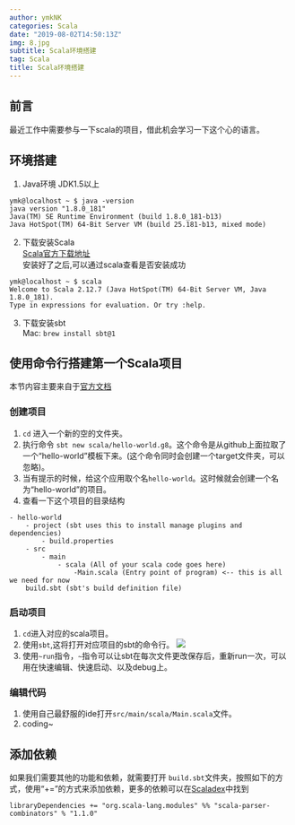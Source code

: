 ```yaml
---
author: ymkNK
categories: Scala
date: "2019-08-02T14:50:13Z"
img: 8.jpg
subtitle: Scala环境搭建
tag: Scala
title: Scala环境搭建
---
```

## 前言
最近工作中需要参与一下scala的项目，借此机会学习一下这个心的语言。

## 环境搭建
1. Java环境 JDK1.5以上  
```
ymk@localhost ~ $ java -version
java version "1.8.0_181"
Java(TM) SE Runtime Environment (build 1.8.0_181-b13)
Java HotSpot(TM) 64-Bit Server VM (build 25.181-b13, mixed mode)
```
2. 下载安装Scala  
[Scala官方下载地址](https://www.scala-lang.org/download/)  
安装好了之后,可以通过scala查看是否安装成功
```
ymk@localhost ~ $ scala
Welcome to Scala 2.12.7 (Java HotSpot(TM) 64-Bit Server VM, Java 1.8.0_181).
Type in expressions for evaluation. Or try :help.
```

3. 下载安装sbt  
Mac:
`brew install sbt@1`

## 使用命令行搭建第一个Scala项目
本节内容主要来自于[官方文档](https://docs.scala-lang.org/getting-started/sbt-track/getting-started-with-scala-and-sbt-on-the-command-line.html)  

### 创建项目
1. `cd` 进入一个新的空的文件夹。
2. 执行命令 `sbt new scala/hello-world.g8`。这个命令是从github上面拉取了一个“hello-world”模板下来。(这个命令同时会创建一个target文件夹，可以忽略)。
3. 当有提示的时候，给这个应用取个名`hello-world`。这时候就会创建一个名为“hello-world”的项目。
4. 查看一下这个项目的目录结构
```
- hello-world
    - project (sbt uses this to install manage plugins and dependencies)
        - build.properties
    - src
        - main
            - scala (All of your scala code goes here)
                -Main.scala (Entry point of program) <-- this is all we need for now
    build.sbt (sbt's build definition file)
```

### 启动项目
1. `cd`进入对应的scala项目。
2. 使用`sbt`,这将打开对应项目的sbt的命令行。
![](https://lllovol.oss-cn-beijing.aliyuncs.com/assets/img/pics/WX20190802-154645@2x.png)
3. 使用`~run`指令，`~`指令可以让sbt在每次文件更改保存后，重新run一次，可以用在快速编辑、快速启动、以及debug上。

### 编辑代码

1. 使用自己最舒服的ide打开`src/main/scala/Main.scala`文件。
2. coding~

## 添加依赖
如果我们需要其他的功能和依赖，就需要打开 `build.sbt`文件夹，按照如下的方式，使用“+=”的方式来添加依赖，更多的依赖可以在[Scaladex](https://index.scala-lang.org/)中找到
```
libraryDependencies += "org.scala-lang.modules" %% "scala-parser-combinators" % "1.1.0"
```
